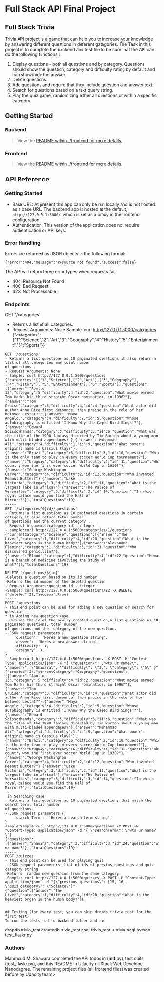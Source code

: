 # Full Stack API Final Project


## Full Stack Trivia

Trivia API project is a game that can help you to increase your knowledge by answering different questions in deferent gategories. The Task in this project is to complete the backend and test file to be sure that the API can do the following functions  :

1. Display questions - both all questions and by category. Questions should show the question, category and difficulty rating by default and can show/hide the answer.
2. Delete questions.
3. Add questions and require that they include question and answer text.
4. Search for questions based on a text query string.
5. Play the quiz game, randomizing either all questions or within a specific category.


## Getting Started


### Backend
>View the [README within ./frontend for more details.](./frontend/README.md)


### Frontend

>View the [README within ./frontend for more details.](./frontend/README.md)



## API Reference

### Getting Started
- Base URL: At present this app can only be run locally and is not hosted as a base URL. The backend app is hosted at the default, `http://127.0.0.1:5000/`, which is set as a proxy in the frontend configuration. 
- Authentication: This version of the application does not require authentication or API keys. 

### Error Handling
Errors are returned as JSON objects in the following format:
```
{"error":404,"message":"resource not found","success":false}
```
The API will return three error types when requests fail:
- 404: Resource Not Found
- 400: Bad Request
- 422: Not Processable 

### Endpoints 
GET '/categories'
- Returns a list of all categories.
- Request Arguments: None
Sample: curl http://127.0.0.1:5000/categories
{"categories":{"1":"Science","2":"Art","3":"Geography","4":"History","5":"Entertainment","6":"Sports"}}
```
GET '/questions'
- Returns a list questions as 10 paginated questions it also return a list of all categories and total number
of questions .
- Request Arguments: None
- Sample: curl http://127.0.0.1:5000/questions
{"categories":[["1","Science"],["2","Art"],["3","Geography"],["4","History"],["5","Entertainment"],["6","Sports"]],"questions":[{"answer":"Apollo 13","category":5,"difficulty":4,"id":2,"question":"What movie earned Tom Hanks his third straight Oscar nomination, in 1996?"},{"answer":"Tom Cruise","category":5,"difficulty":4,"id":4,"question":"What actor did author Anne Rice first denounce, then praise in the role of her beloved Lestat?"},{"answer":"Maya Angelou","category":4,"difficulty":2,"id":5,"question":"Whose autobiography is entitled 'I Know Why the Caged Bird Sings'?"},{"answer":"Edward Scissorhands","category":5,"difficulty":3,"id":6,"question":"What was the title of the 1990 fantasy directed by Tim Burton about a young man with multi-bladed appendages?"},{"answer":"Muhammad Ali","category":4,"difficulty":1,"id":9,"question":"What boxer's original name is Cassius Clay?"},{"answer":"Brazil","category":6,"difficulty":3,"id":10,"question":"Which is the only team to play in every soccer World Cup tournament?"},{"answer":"Uruguay","category":6,"difficulty":4,"id":11,"question":"Which country won the first ever soccer World Cup in 1930?"},{"answer":"George Washington Carver","category":4,"difficulty":2,"id":12,"question":"Who invented Peanut Butter?"},{"answer":"Lake Victoria","category":3,"difficulty":2,"id":13,"question":"What is the largest lake in Africa?"},{"answer":"The Palace of Versailles","category":3,"difficulty":3,"id":14,"question":"In which royal palace would you find the Hall of Mirrors?"}],"totalQuestions":19}
-----
GET '/categories/${id}/questions'
- Returns a list questions as 10 paginated questions in certain category it also return total number
of questions and the current category .
- Request Arguments:category id - integer
- sample:curl http://127.0.0.1:5000/categories/1/questions
{"currentCategory":"Science","questions":[{"answer":"The Liver","category":1,"difficulty":4,"id":20,"question":"What is the heaviest organ in the human body?"},{"answer":"Alexander Fleming","category":1,"difficulty":3,"id":21,"question":"Who discovered penicillin?"},{"answer":"Blood","category":1,"difficulty":4,"id":22,"question":"Hematology is a branch of medicine involving the study of what?"}],"totalQuestions":19}
------
DELETE '/questions/${id}'
-Deletes a question based on its id number 
-Returns the id number of the deleted question
- Request Arguments:question id - integer
-Sample: curl http://127.0.0.1:5000/questions/22 -X DELETE
{"deleted":22,"success":true}
-----
POST '/questions'
- This end point can be used for adding a new question or search for question
* in Adding new question case 
- Returns the id of the newlly created question,a list questions as 10 paginated questions, total number
of questions and the  category of the new question.
- JSON request parameters:{
    'question':  'Heres a new question string',
    'answer':  'Heres a new answer string',
    'difficulty': 1,
    'category': 3,
}
- Sample:curl http://127.0.0.1:5000/questions -X POST -H "Content-Type: application/json" -d "{ \"question\": \"wts ur name?\", \"answer\": \"Shawara\", \"difficulty\": \"3\", \"category\": \"5\" }"
{"created":24,"currentCategory":"Geography","questions":[{"answer":"Apollo 13","category":5,"difficulty":4,"id":2,"question":"What movie earned Tom Hanks his third straight Oscar nomination, in 1996?"},{"answer":"Tom Cruise","category":5,"difficulty":4,"id":4,"question":"What actor did author Anne Rice first denounce, then praise in the role of her beloved Lestat?"},{"answer":"Maya Angelou","category":4,"difficulty":2,"id":5,"question":"Whose autobiography is entitled 'I Know Why the Caged Bird Sings'?"},{"answer":"Edward Scissorhands","category":5,"difficulty":3,"id":6,"question":"What was the title of the 1990 fantasy directed by Tim Burton about a young man with multi-bladed appendages?"},{"answer":"Muhammad Ali","category":4,"difficulty":1,"id":9,"question":"What boxer's original name is Cassius Clay?"},{"answer":"Brazil","category":6,"difficulty":3,"id":10,"question":"Which is the only team to play in every soccer World Cup tournament?"},{"answer":"Uruguay","category":6,"difficulty":4,"id":11,"question":"Which country won the first ever soccer World Cup in 1930?"},{"answer":"George Washington Carver","category":4,"difficulty":2,"id":12,"question":"Who invented Peanut Butter?"},{"answer":"Lake Victoria","category":3,"difficulty":2,"id":13,"question":"What is the largest lake in Africa?"},{"answer":"The Palace of Versailles","category":3,"difficulty":3,"id":14,"question":"In which royal palace would you find the Hall of Mirrors?"}],"totalQuestions":19}
--
 in Searching case 
- Returns a list questions as 10 paginated questions that match the search term, total number
of questions.
- JSON request parameters:{
    'search Term':  'Heres a search term string',
}
sample:Sample:curl http://127.0.0.1:5000/questions -X POST -H "Content-Type: application/json" -d "{ \"searchTerm\": \"wts ur name?\"}
{"questions":[{"answer":"Shawara","category":3,"difficulty":3,"id":24,"question":"wts ur name?"}],"totalQuestions":19}
-----
POST /quizzes
- This end point can be used for playing quiz
- JSON request parameters: list of ids of previos questions and quiz category string
-Returns  random new question from the same category. 
-Sample: curl http://127.0.0.1:5000/quizzes -X POST -H "Content-Type: application/json" -d "{\"previous_questions\": [15, 16], \"quiz_category\": \"Science\"}"
{"question":{"answer":"The Liver","category":1,"difficulty":4,"id":20,"question":"What is the heaviest organ in the human body?"}}


## Testing (for every test, you can skip dropdb trivia_test for the first test)
To run the tests, cd to backend folder and run
```
dropdb trivia_test
createdb trivia_test
psql trivia_test < trivia.psql
python test_flaskr.py

### Authors
Mahmoud M. Shawara completed the API todos in  (__init__.py), test suite (test_flaskr.py), and this README in Udacity ull Stack Web Developer Nanodegree. The remaining project files (all frontend files) was created before by Udacity team>
